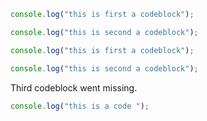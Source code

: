 ```js tab={"span":2}
console.log("this is first a codeblock");
```

```js
console.log("this is second a codeblock");
```

```js tab={"span":3}
console.log("this is first a codeblock");
```

```js
console.log("this is second a codeblock");
```

Third codeblock went missing.

```ts tab={"span":2}
console.log("this is a code ");
```

